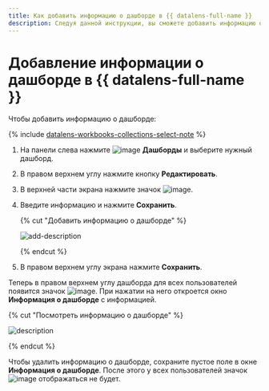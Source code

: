 ```yaml
---
title: Как добавить информацию о дашборде в {{ datalens-full-name }}
description: Следуя данной инструкции, вы сможете добавить информацию о дашборде в {{ datalens-full-name }}.
---
```


# Добавление информации о дашборде в {{ datalens-full-name }}

Чтобы добавить информацию о дашборде:


{% include [datalens-workbooks-collections-select-note](../../../_includes/datalens/operations/datalens-workbooks-collections-select-note.md) %}


1. На панели слева нажмите ![image](../../../_assets/console-icons/layout-cells-large.svg) **Дашборды** и выберите нужный дашборд.
1. В правом верхнем углу нажмите кнопку **Редактировать**.
1. В верхней части экрана нажмите значок ![image](../../../_assets/console-icons/circle-info.svg).
1. Введите информацию и нажмите **Сохранить**.

   {% cut "Добавить информацию о дашборде" %}

   ![add-description](../../../_assets/datalens/dashboard/add-description.png)
   
   {% endcut %}

1. В правом верхнем углу экрана нажмите **Сохранить**.

Теперь в правом верхнем углу дашборда для всех пользователей появится значок ![image](../../../_assets/console-icons/circle-info.svg). При нажатии на него откроется окно **Информация о дашборде** с информацией.

{% cut "Посмотреть информацию о дашборде" %}

![description](../../../_assets/datalens/dashboard/description.png)

{% endcut %}

Чтобы удалить информацию о дашборде, сохраните пустое поле в окне **Информация о дашборде**. После этого у всех пользователей значок ![image](../../../_assets/console-icons/circle-info.svg) отображаться не будет.
